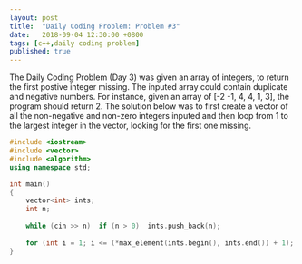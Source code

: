 ```yaml
---
layout: post
title:  "Daily Coding Problem: Problem #3"
date:   2018-09-04 12:30:00 +0800
tags: [c++,daily coding problem]
published: true
---
```


The Daily Coding Problem (Day 3) was given an array of integers, to return the first postive integer missing. The inputed array could contain duplicate and negative numbers. For instance, given an array of [-2 -1, 4, 4, 1, 3], the program should return 2. The solution below was to first create a vector of all the non-negative and non-zero integers inputed and then loop from 1 to the largest integer in the vector, looking for the first one missing.


```c++
#include <iostream>
#include <vector>
#include <algorithm>
using namespace std;

int main()
{
    vector<int> ints;
    int n;
    
    while (cin >> n)  if (n > 0)  ints.push_back(n);
    
    for (int i = 1; i <= (*max_element(ints.begin(), ints.end()) + 1); i++) if (find(ints.begin(), ints.end(), i) == ints.end()) {cout << i << endl; break;}
}
```
